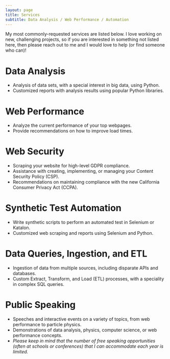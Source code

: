```yaml
---
layout: page
title: Services
subtitle: Data Analysis / Web Performance / Automation
---
```


My most commonly-requested services are listed below. I love working on new, challenging projects, so if you are interested in something not listed here, then please reach out to me and I would love to help (or find someone who can)!

# Data Analysis
- Analysis of data sets, with a special interest in big data, using Python. 
- Customized reports with analysis results using popular Python libraries. 

# Web Performance
- Analyze the current performance of your top webpages. 
- Provide recommendations on how to improve load times. 

# Web Security
- Scraping your website for high-level GDPR compliance. 
- Assistance with creating, implementing, or managing your Content Security Policy (CSP). 
- Recommendations on maintaining compliance with the new California Consumer Privacy Act (CCPA).

# Synthetic Test Automation
- Write synthetic scripts to perform an automated test in Selenium or Katalon. 
- Customized web scraping and reports using Selenium and Python. 

# Data Queries, Ingestion, and ETL
- Ingestion of data from multiple sources, including disparate APIs and databases. 
- Custom Extract, Transform, and Load (ETL) processes, with a speciality in complex SQL queries. 
 
# Public Speaking
- Speeches and interactive events on a variety of topics, from web performance to particle physics. 
- Demonstrations of data analysis, physics, computer science, or web performance concepts. 
- *Please keep in mind that the number of free speaking opportunities (often at schools or conferences) that I can accommodate each year is limited.*
